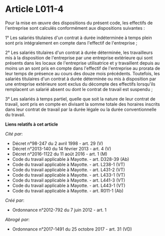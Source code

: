 # Article L011-4

Pour la mise en œuvre des dispositions du présent code, les effectifs de l'entreprise sont calculés conformément aux
dispositions suivantes : 

1° Les salariés titulaires d'un contrat à durée indéterminée à temps plein sont pris intégralement en compte dans l'effectif
de l'entreprise ; 

2° Les salariés titulaires d'un contrat à durée déterminée, les travailleurs mis à la disposition de l'entreprise par une
entreprise extérieure qui sont présents dans les locaux de l'entreprise utilisatrice et y travaillent depuis au moins un an
sont pris en compte dans l'effectif de l'entreprise au prorata de leur temps de présence au cours des douze mois précédents.
Toutefois, les salariés titulaires d'un contrat à durée déterminée ou mis à disposition par une entreprise extérieure sont
exclus du décompte des effectifs lorsqu'ils remplacent un salarié absent ou dont le contrat de travail est suspendu ; 

3° Les salariés à temps partiel, quelle que soit la nature de leur contrat de travail, sont pris en compte en divisant la
somme totale des horaires inscrits dans leur contrat de travail par la durée légale ou la durée conventionnelle du travail.

**Liens relatifs à cet article**

_Cité par_:

  - Décret n°98-247 du 2 avril 1998 - art. 29 (V)
  - Décret n°2013-140 du 14 février 2013 - art. 4 (V)
  - Décret n°2016-1122 du 11 août 2016 - art. 1 (M)
  - Code du travail applicable à Mayotte. - art. D328-39 (Ab)
  - Code du travail applicable à Mayotte. - art. L238-1 (VT)
  - Code du travail applicable à Mayotte. - art. L431-2 (VT)
  - Code du travail applicable à Mayotte. - art. L433-1 (VT)
  - Code du travail applicable à Mayotte. - art. L441-3 (VT)
  - Code du travail applicable à Mayotte. - art. L443-1 (VT)
  - Code du travail applicable à Mayotte. - art. R011-1 (Ab)

_Créé par_:

  - Ordonnance n°2012-792 du 7 juin 2012 - art. 1

_Abrogé par_:

  - Ordonnance n°2017-1491 du 25 octobre 2017 - art. 31 (VD)

